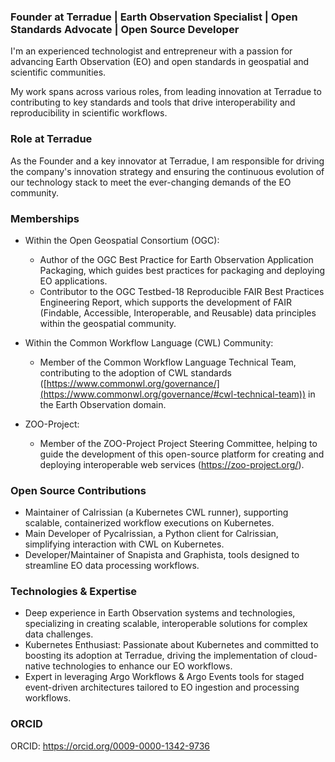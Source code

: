 ### Founder at Terradue | Earth Observation Specialist | Open Standards Advocate | Open Source Developer

I'm an experienced technologist and entrepreneur with a passion for advancing Earth Observation (EO) and open standards in geospatial and scientific communities. 

My work spans across various roles, from leading innovation at Terradue to contributing to key standards and tools that drive interoperability and reproducibility in scientific workflows.

### Role at Terradue

As the Founder and a key innovator at Terradue, I am responsible for driving the company's innovation strategy and ensuring the continuous evolution of our technology stack to meet the ever-changing demands of the EO community.

### Memberships

* Within the Open Geospatial Consortium (OGC):

  * Author of the OGC Best Practice for Earth Observation Application Packaging, which guides best practices for packaging and deploying EO applications.
  * Contributor to the OGC Testbed-18 Reproducible FAIR Best Practices Engineering Report, which supports the development of FAIR (Findable, Accessible, Interoperable, and Reusable) data principles within the geospatial community.

* Within the Common Workflow Language (CWL) Community:

  * Member of the Common Workflow Language Technical Team, contributing to the adoption of CWL standards ([https://www.commonwl.org/governance/](https://www.commonwl.org/governance/#cwl-technical-team)) in the Earth Observation domain.

* ZOO-Project:

  * Member of the ZOO-Project Project Steering Committee, helping to guide the development of this open-source platform for creating and deploying interoperable web services (https://zoo-project.org/).

### Open Source Contributions

* Maintainer of Calrissian (a Kubernetes CWL runner), supporting scalable, containerized workflow executions on Kubernetes.
* Main Developer of Pycalrissian, a Python client for Calrissian, simplifying interaction with CWL on Kubernetes.
* Developer/Maintainer of Snapista and Graphista, tools designed to streamline EO data processing workflows.

### Technologies & Expertise

* Deep experience in Earth Observation systems and technologies, specializing in creating scalable, interoperable solutions for complex data challenges.
* Kubernetes Enthusiast: Passionate about Kubernetes and committed to boosting its adoption at Terradue, driving the implementation of cloud-native technologies to enhance our EO workflows.
* Expert in leveraging Argo Workflows & Argo Events tools for staged event-driven architectures tailored to EO ingestion and processing workflows.

### ORCID

ORCID: https://orcid.org/0009-0000-1342-9736
